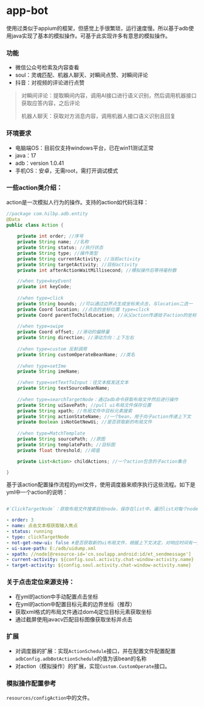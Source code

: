 # app-bot

使用过类似于appium的框架，但感觉上手很繁琐，运行速度慢。所以基于adb使用java实现了基本的模拟操作。可基于此实现许多有意思的模拟操作。

### 功能

  - 微信公众号检索及内容查看
  - soul：灵魂匹配、机器人聊天、对瞬间点赞、对瞬间评论
  - 抖音：对视频的评论进行点赞

> 对瞬间评论：提取瞬间内容，调用AI接口进行语义识别，然后调用机器接口获取应答内容，之后评论
>
> 机器人聊天：获取对方消息内容，调用机器人接口语义识别且回复

### 环境要求

  - 电脑端OS：目前仅支持windows平台，已在win11测试正常
  - java：17
  - adb：version 1.0.41
  - 手机OS：安卓，无需root，需打开调试模式
  
### 一些action类介绍：

action是一次模拟人行为的操作。支持的action如代码注释：
```java
//package com.hilbp.adb.entity
@Data
public class Action {
	
	private int order; //序号
	private String name; //名称
	private String status; //执行状态
	private String type; //操作类型
	private String currentActivity; //当前activity
	private String targetActivity; //目标activity
	private int afterActionWaitMillisecond; //模拟操作后等待毫秒数

	//when type=keyEvent
	private int keyCode;
	
	//when type=click
	private String bounds; //可以通过边界点生成坐标来点击，与location二选一
	private Coord location; //点击的坐标位置 type=click
	private Coord parentToChildLocation; //从父action传递给子action的坐标
	
	//when type=swipe
	private Coord offset; //滑动的偏移量
	private String direction; //滑动方向：上下左右
	
	//when type=custom 反射调用
	private String customOperateBeanName; //类名
	
	//when type=setIme
	private String imeName;

	//when type=setTextToInput：往文本框发送文本
	private String textSourceBeanName;
	
	//when type=searchTargetNode：通过adb命令获取布局文件然后进行操作
	private String uiSavePath; //pull ui布局文件保存位置
	private String xpath; //布局文件中目标元素搜索
	private String actionStateName; //一个bean，用于向子action传递上下文
	private Boolean isNotGetNewUi; //是否获取新的布局文件
	
	//when type=MatchTemplate
	private String sourcePath; //原图
	private String templatePath; //目标图
	private float threshold; //阈值

	private List<Action> childActions; //一个action包含的子action集合

}
```

基于该action配置操作流程的yml文件，使用调度器来顺序执行这些流程。如下是yml中一个action的说明：
```yaml

#`ClickTargetNode`：获取布局文件搜索目标node，保存在list中，遍历list对每个node进行点击操作。当前点击出现异常时，点击下一个符合条件的node。适用于同一个页面操作，不适合点击后页面发生跳转的操作。需要传递的参数示例：

- order: 3
- name: 点击文本框获取输入焦点
- status: running
- type: clickTargetNode
- not-get-new-ui: false #是否获取新的ui布局文件，根据上下文决定，对响应时间有一定的影响
- ui-save-path: E:/adb/uidump.xml
- xpath: //node[@resource-id='cn.soulapp.android:id/et_sendmessage']
- current-activity: ${config.soul.activity.chat-window-activity.name}
- target-activity: ${config.soul.activity.chat-window-activity.name}
```

### 关于点击定位来源支持：

- 在yml的action中手动配置点击坐标
- 在yml的action中配置目标元素的边界坐标（推荐）
- 获取xml格式的布局文件通过dom4j定位目标元素获取坐标
- 通过截屏使用javacv匹配目标图像获取坐标并点击

### 扩展

- 对调度器的扩展：实现`ActionSchedule`接口，并在配置文件配置配置`adbConfig.adbBotActionSchedule`的值为该bean的名称
- 对action（模拟操作）的扩展，实现`Custom.CustomOperate`接口。

### 模拟操作配置参考

`resources/configAction`中的文件。
